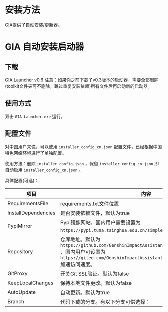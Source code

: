 # 安装方法

GIA提供了自动安装/更新器。

# GIA 自动安装启动器

## 下载

[GIA Launcher v0.6](https://github.com/infstellar/genshin_impact_assistant/releases/download/v0.6.0-beta.542/GIA_Launcher_v0.6.0.7z)
注意：如果你之前下载了v0.3版本的启动器，需要全部删除(toolkit文件夹可不删除，跳过重复安装依赖)所有文件后再启动新的启动器。

## 使用方式

双击 `GIA Launcher.exe` 运行。

## 配置文件

对中国用户来说，可以使用 `installer_config_cn.json` 配置文件，已经根据中国特色网络环境进行了单独配置。

使用方法：删除 `installer_config.json` ，保留 `installer_config_cn.json` 即自动启用 `installer_config_cn.json` 。

具体配置(可选)：

| 项目                  | 内容                                    |
|---------------------|-----------------------------|
| RequirementsFile    | requirements.txt文件位置                  |
| InstallDependencies | 是否安装依赖文件，默认为true                      |
| PypiMirror          | Pypi镜像网站，国内用户需要设置为 `https://pypi.tuna.tsinghua.edu.cn/simple` 或其他国内镜像源。                  |
| Repository          | 仓库地址。默认为 `https://github.com/GenshinImpactAssistant/GIA_Launcher_Download_Lib` ，国内用户可设置为 `https://gitee.com/GenshinImpactAssistant/GIA_Launcher_Download_Lib` 加速访问速度。 |
| GitProxy            | 开关Git SSL验证。默认为false                  |
| KeepLocalChanges    | 保持本地文件更改。默认为false                     |
| AutoUpdate          | 自动更新。默认为true                          |
| Branch              | 代码下载的分支。有以下分支可供选择：                    |
